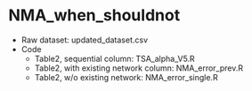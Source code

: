 # NMA_when_shouldnot

- Raw dataset: updated_dataset.csv
- Code
  - Table2, sequential column: TSA_alpha_V5.R
  - Table2, with existing network column: NMA_error_prev.R
  - Table2, w/o existing network: NMA_error_single.R

